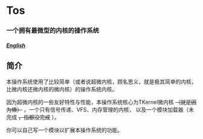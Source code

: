 # Tos
### 一个拥有最微型的内核的操作系统
##### [English](./English.md)

## 简介
本操作系统使用了比较简单（或者说超微内核，顾名思义，就是极其简单的内核，比微内核还微内核的微内核）的操作系统内核。

因为超微内核的一些友好特性与性能，本操作系统核心为TKernel微内核 ~~（就是因为懒）~~ ，一个只有信号传递、VFS、内存管理的内核，
以及一个模块加载器（未完成 ~~，指都没完成~~ ）。

你可以自己写一个模块以扩展本操作系统的功能。

